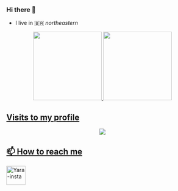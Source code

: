 ### Hi there 👋
- I live in :brazil: *northeastern*

<div align="center">
  <a href="https://github.com/YaraMaria-ux">
  <img height="180em" src="https://github-readme-stats.vercel.app/api?username=YaraMaria-ux&show_icons=true&theme=dracula&include_all_commits=true&count_private=true"/>
  <img height="180em" src="https://github-readme-stats.vercel.app/api/top-langs/?username=YaraMaria-ux&layout=compact&langs_count=7&theme=dracula"/>
</div>
  
  
  ## Visits to my profile
<p align="center">   <img alingn="center" src="https://profile-counter.glitch.me/YaraMaria-ux/count.svg" /></p>
  
  ## 📫 How to reach me 
  
  <a href="https://www.instagram.com/_yara.m01/" target="_blank">
<img aling="lefth" alt="Yara-insta" height="50" width="50" src="https://t.ctcdn.com.br/9jt3vyMNpXPq5LaBMSl0jzk0pY8=/1400x788/smart/filters:format(webp)/i511176.jpeg"
 </a> 
<!--
**YaraMaria-ux/YaraMaria-ux** is a ✨ _special_ ✨ repository because its `README.md` (this file) appears on your GitHub profile.

Here are some ideas to get you started:

- 🔭 I’m currently working on ...
- 🌱 I’m currently learning ...
- 👯 I’m looking to collaborate on ...
- 🤔 I’m looking for help with ...
- 💬 Ask me about ...
- 📫 How to reach me: ...
- 😄 Pronouns: ...
- ⚡ Fun fact: ...
-->
